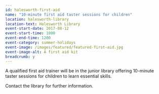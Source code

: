 ```yaml
---
id: halesworth-first-aid
name: "10-minute first aid taster sessions for children"
location: halesworth-library
location-text: Halesworth Library
event-start-date: 2017-08-12
event-start-time: 1000
event-end-time: 1200
event-category: summer-holidays
event-image: /images/featured/featured-first-aid.jpg
event-image-alt: A first aid kit
breadcrumb: y
---
```


A qualified first aid trainer will be in the junior library offering 10-minute taster sessions for children to learn essential skills.

Contact the library for further information.
